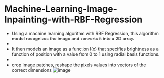 # Machine-Learning-Image-Inpainting-with-RBF-Regression
- Using a machine learning algorithm with RBF Regression, this algorithm model recognizes the image and converts it into a 2D array.
- 
- It then models an image as a function I(x) that specifies brightness as a function of position with a value from 0 to 1 using radial basis functions.
- 
-   crop image
patches, reshape the pixels values into vectors of the correct dimensions
![image](https://user-images.githubusercontent.com/35879872/109435567-14e7ab80-79e9-11eb-980b-3a83b3c33d68.png)

